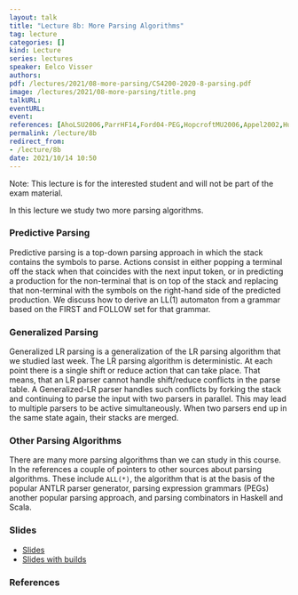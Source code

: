 ```yaml
---
layout: talk
title: "Lecture 8b: More Parsing Algorithms"
tag: lecture
categories: []
kind: Lecture
series: lectures
speaker: Eelco Visser
authors:
pdf: /lectures/2021/08-more-parsing/CS4200-2020-8-parsing.pdf
image: /lectures/2021/08-more-parsing/title.png
talkURL:
eventURL:
event:
references: [AhoLSU2006,ParrHF14,Ford04-PEG,HopcroftMU2006,Appel2002,Hutton92,MoorsPO2008]
permalink: /lecture/8b
redirect_from:
- /lecture/8b
date: 2021/10/14 10:50
---
```


Note: This lecture is for the interested student and will not be part of the exam material.

In this lecture we study two more parsing algorithms.

### Predictive Parsing

Predictive parsing is a top-down parsing approach in which the stack contains the symbols to parse.
Actions consist in either popping a terminal off the stack when that coincides with the next input token, or in predicting a production for the non-terminal that is on top of the stack and replacing that non-terminal with the symbols on the right-hand side of the predicted production.
We discuss how to derive an LL(1) automaton from a grammar based on the FIRST and FOLLOW set for that grammar.

### Generalized Parsing

Generalized LR parsing is a generalization of the LR parsing algorithm that we studied last week.
The LR parsing algorithm is deterministic.
At each point there is a single shift or reduce action that can take place.
That means, that an LR parser cannot handle shift/reduce conflicts in the parse table.
A Generalized-LR parser handles such conflicts by forking the stack and continuing to parse the input with two parsers in parallel.
This may lead to multiple parsers to be active simultaneously.
When two parsers end up in the same state again, their stacks are merged.

### Other Parsing Algorithms

There are many more parsing algorithms than we can study in this course.
In the references a couple of pointers to other sources about parsing algorithms.
These include `ALL(*)`, the algorithm that is at the basis of the popular ANTLR parser generator,
parsing expression grammars (PEGs) another popular parsing approach,
and parsing combinators in Haskell and Scala.

<!-- The [PDF]({{site.baseurl}}lectures/2020/08-more-parsing/CS4200-2020-8-parsing-builds.pdf) of the slides of the lecture with builds. -->

### Slides

- [Slides](/2021/lectures/2021/08-more-parsing/CS4200-2020-8-parsing.pdf)
- [Slides with builds](/2021/lectures/2021/08-more-parsing/CS4200-2020-8-parsing-builds.pdf)

### References

